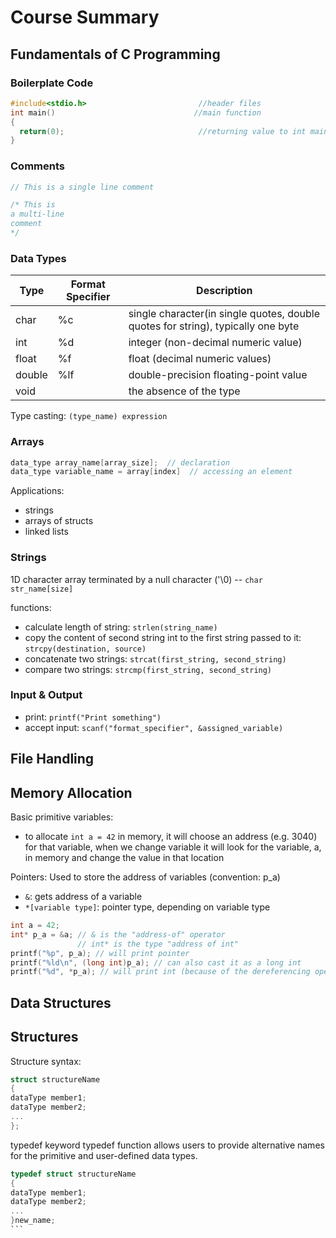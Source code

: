# Course Summary

## Fundamentals of C Programming
### Boilerplate Code
```C
#include<stdio.h>                         //header files
int main()                               //main function
{
  return(0);                              //returning value to int main()
}
```

### Comments

```C
// This is a single line comment

/* This is
a multi-line
comment
*/
```

### Data Types
| Type      | Format Specifier | Description |
| ----------- | ----------- | --------- |
| char      | %c       | single character(in single quotes, double quotes for string), typically one byte|
| int   | %d        | integer (non-decimal numeric value) |
| float | %f  | float (decimal numeric values) |
| double   | %lf | double-precision floating-point value |
| void      |      | the absence of the type |

Type casting:
`(type_name) expression` 

### Arrays
```C
data_type array_name[array_size];  // declaration
data_type variable_name = array[index]  // accessing an element 
```
Applications:
* strings
* arrays of structs
* linked lists

### Strings
1D character array terminated by a null character ('\0) -- `char str_name[size]`

functions:
* calculate length of string: `strlen(string_name)`
* copy the content of second string int to the first string passed to it: `strcpy(destination, source)`
* concatenate two strings: `strcat(first_string, second_string)`
* compare two strings: `strcmp(first_string, second_string)`


### Input & Output
* print: `printf("Print something")`
* accept input: `scanf("format_specifier", &assigned_variable)`

## File Handling

## Memory Allocation
Basic primitive variables:
* to allocate `int a = 42` in memory, it will choose an address (e.g. 3040) for that variable, when we change variable it will look for the variable, a, in memory and change the value in that location

Pointers: Used to store the address of variables (convention: p_a)
* `&`: gets address of a variable
* `*[variable type]`: pointer type, depending on variable type 
```C
int a = 42;
int* p_a = &a; // & is the "address-of" operator
               // int* is the type "address of int"
printf("%p", p_a); // will print pointer
printf("%ld\n", (long int)p_a); // can also cast it as a long int
printf("%d", *p_a); // will print int (because of the dereferencing operator *)
```

## Data Structures

## Structures
Structure syntax:
```C
struct structureName 
{
dataType member1;
dataType member2;
...
};
```

typedef keyword
typedef function allows users to provide alternative names for the primitive and user-defined data types.
````C
typedef struct structureName 
{
dataType member1;
dataType member2;
...
}new_name;
```
